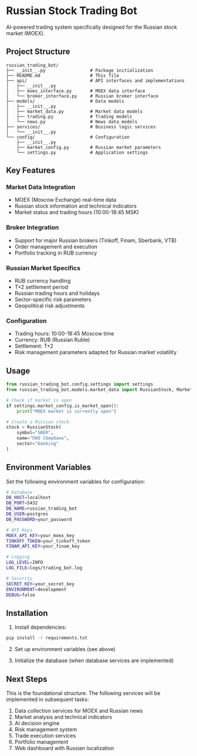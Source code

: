 # Russian Stock Trading Bot

AI-powered trading system specifically designed for the Russian stock market (MOEX).

## Project Structure

```
russian_trading_bot/
├── __init__.py                 # Package initialization
├── README.md                   # This file
├── api/                        # API interfaces and implementations
│   ├── __init__.py
│   ├── moex_interface.py       # MOEX data interface
│   └── broker_interface.py     # Russian broker interface
├── models/                     # Data models
│   ├── __init__.py
│   ├── market_data.py          # Market data models
│   ├── trading.py              # Trading models
│   └── news.py                 # News data models
├── services/                   # Business logic services
│   └── __init__.py
└── config/                     # Configuration
    ├── __init__.py
    ├── market_config.py        # Russian market parameters
    └── settings.py             # Application settings
```

## Key Features

### Market Data Integration
- MOEX (Moscow Exchange) real-time data
- Russian stock information and technical indicators
- Market status and trading hours (10:00-18:45 MSK)

### Broker Integration
- Support for major Russian brokers (Tinkoff, Finam, Sberbank, VTB)
- Order management and execution
- Portfolio tracking in RUB currency

### Russian Market Specifics
- RUB currency handling
- T+2 settlement period
- Russian trading hours and holidays
- Sector-specific risk parameters
- Geopolitical risk adjustments

### Configuration
- Trading hours: 10:00-18:45 Moscow time
- Currency: RUB (Russian Ruble)
- Settlement: T+2
- Risk management parameters adapted for Russian market volatility

## Usage

```python
from russian_trading_bot.config.settings import settings
from russian_trading_bot.models.market_data import RussianStock, MarketData

# Check if market is open
if settings.market_config.is_market_open():
    print("MOEX market is currently open")

# Create a Russian stock
stock = RussianStock(
    symbol="SBER",
    name="ПАО Сбербанк",
    sector="banking"
)
```

## Environment Variables

Set the following environment variables for configuration:

```bash
# Database
DB_HOST=localhost
DB_PORT=5432
DB_NAME=russian_trading_bot
DB_USER=postgres
DB_PASSWORD=your_password

# API Keys
MOEX_API_KEY=your_moex_key
TINKOFF_TOKEN=your_tinkoff_token
FINAM_API_KEY=your_finam_key

# Logging
LOG_LEVEL=INFO
LOG_FILE=logs/trading_bot.log

# Security
SECRET_KEY=your_secret_key
ENVIRONMENT=development
DEBUG=false
```

## Installation

1. Install dependencies:
```bash
pip install -r requirements.txt
```

2. Set up environment variables (see above)

3. Initialize the database (when database services are implemented)

## Next Steps

This is the foundational structure. The following services will be implemented in subsequent tasks:

1. Data collection services for MOEX and Russian news
2. Market analysis and technical indicators
3. AI decision engine
4. Risk management system
5. Trade execution services
6. Portfolio management
7. Web dashboard with Russian localization